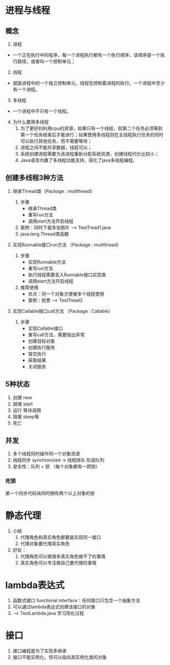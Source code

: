 # 进程与线程
## 概念
1. 进程
- 一个正在执行中的程序，每一个进程执行都有一个执行顺序，该顺序是一个执行路径，或者叫一个控制单元；
2. 线程
- 就是进程中的一个独立控制单元，线程在控制着进程的执行。一个进程中至少有一个进程。
3. 多线程
- 一个进程中不只有一个线程。
4. 为什么要用多线程
    1. 为了更好的利用cpu的资源，如果只有一个线程，则第二个任务必须等到第一个任务结束后才能进行；如果使用多线程则在主线程执行任务的同时可以执行其他任务，而不需要等待；
    2. 进程之间不能共享数据，线程可以；
    3. 系统创建进程需要为该进程重新分配系统资源，创建线程代价比较小；
    4. Java语言内置了多线程功能支持，简化了java多线程编程。
## 创建多线程3种方法
1. 继承Thread类（Package : mutithread）
   1. 步骤
      - 继承Thread类
      - 重写run方法
      - 调用start方法开启线程
   2. 案例：同时下载多张图片 --> TestTread1.java
   3. java.lang.Thread类函数
   
2. 实现Runnable接口run方法  （Package : mutithread）
   1. 步骤
      - 实现Runnable方法
      - 重写run方法
      - 执行线程需要丢入Runnable接口实现类
      - 调用start方法开启线程
   2. 推荐使用
      - 优点：同一个对象方便被多个线程使用
      - 案例：抢票 --> TestTread2
      
3. 实现Callable接口call方法   （Package : Callable）
   1. 步骤
      - 实现Callable接口
      - 重写call方法，需要抛出异常
      - 创建目标对象
      - 创建执行服务
      - 提交执行
      - 获取结果
      - 关闭服务
## 5种状态
1. 创建 new
2. 就绪 start
3. 运行 等待调用
4. 阻塞 sleep等
5. 死亡
## 并发
1. 多个线程同时操作同一个对象资源
2. 线程同步 synchronized -> 线程排队 形成队列
3. 安全性：队列 + 锁 （每个对象都有一把锁）

### 死锁
某一个同步代码块同时拥有两个以上对象的锁

# 静态代理
1. 小结
   1. 代理角色和真实角色都要是实现同一接口
   2. 代理对象要代理真实角色
2. 好处：
   1. 代理角色可以做很多真实角色做不了的事情
   2. 真实角色可以专注做自己要代理的事情

# lambda表达式
1. 函数式接口 functional interface：任何接口只包含一个抽象方法
2. 可以通过lambda表达式创建该接口的对象
3. --> TestLambda.java 学习简化过程

# 接口
1. 接口编程是为了实现多继承
2. 接口不能实例化，但可以指向其实例化类的对象